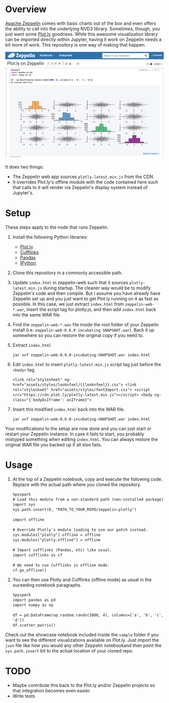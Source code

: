 # Overview

[Apache Zeppelin](https://zeppelin.incubator.apache.org/) comes with basic charts out of the box and even offers the ability to call into the underlying NVD3 library. Sometimes, though, you just want some [Plot.ly](https://plot.ly/) goodness. While this awesome visualization library can be imported directly within Jupyter, having it work on Zeppelin needs a bit more of work. This repository is one way of making that happen.

![](./assets/Plotly-on-Zeppelin-screenie.png)

It does two things:
* The Zeppelin web app sources `plotly-latest.min.js` from the CDN.
* It overrides Plot.ly's offline module with the code contained here such that calls to it will render via Zeppelin's display system instead of Jupyter's.

# Setup

These steps apply to the node that runs Zeppelin.

1. Install the following Python libraries:
	* [Plot.ly](https://plot.ly/python/getting-started/)
	* [Cufflinks](https://plot.ly/ipython-notebooks/cufflinks/)
	* [Pandas](http://pandas.pydata.org/)
	* [IPython](https://ipython.org/ipython-doc/2/install/install.html)

1. Clone this repository in a commonly accessible path.

1. Update `index.html` in zeppelin-web such that it sources `plotly-latest.min.js` during startup. The cleaner way would be to modify Zeppelin's code and then compile. But I assume you have already have Zeppelin set up and you just want to get Plot.ly running on it as fast as possible. In this case, we just extract `index.html` from `zeppelin-web-*.war`, insert the script tag for plotly.js, and then add `index.html` back into the same WAR file. 

  1. Find the `zeppelin-web-*.war` file inside the root folder of your Zeppelin install (i.e. `zeppelin-web-0.6.0-incubating-SNAPSHOT.war`). Back it up somewhere so you can restore the original copy if you need to.
  1. Extract `index.html`

      ```
      jar xvf zeppelin-web-0.6.0-incubating-SNAPSHOT.war index.html
      ```

  1. Edit `index.html` to insert `plotly-latest.min.js` script tag just before the `<body>` tag. 

      ```
      <link rel="stylesheet" ng-href="assets/styles/looknfeel/{{looknfeel}}.css"> <link rel="stylesheet" href="assets/styles/fontImport.css"> <script src="https://cdn.plot.ly/plotly-latest.min.js"></script> <body ng-class="{'bodyAsIframe': asIframe}">
      ```
  1. Insert this modified `index.html` back into the WAR file.

      ```
      jar uvf zeppelin-web-0.6.0-incubating-SNAPSHOT.war index.html
      ```

Your modifications to the setup are now done and you can just start or restart your Zeppelin instance. In case it fails to start, you probably mistyped something when editing `index.html`. You can always restore the original WAR file you backed up if all else fails.

# Usage

1. At the top of a Zeppelin notebook, copy and execute the following code. Replace with the actual path where you cloned the repository. 

    ```
    %pyspark
	# Load this module from a non-standard path (non-installed package)
    import sys
    sys.path.insert(0, "PATH_TO_YOUR_REPO/zeppelin-plotly")

    import offline

	# Override Plotly's module loading to use our patch instead.
    sys.modules["plotly"].offline = offline
    sys.modules["plotly.offline"] = offline

	# Import cufflinks (Pandas, etc) like usual.
    import cufflinks as cf

	# We need to use Cufflinks in offline mode.
    cf.go_offline()
    ```

1. You can then use Plotly and Cufflinks (offline mode) as usual in the suceeding notebook paragraphs.

    ```
    %pyspark
    import pandas as pd
    import numpy as np

    df = pd.DataFrame(np.random.randn(1000, 4), columns=['a', 'b', 'c', 'd'])
    df.scatter_matrix()
    ```

Check out the showcase notebook included inside the `sample` folder if you want to see the different visualizations available on Plot.ly. Just import the `json` file like how you would any other Zeppelin notebookand then point the `sys.path.insert` bit to the actual location of your cloned repo.

# TODO

* Maybe contribute this back to the Plot.ly and/or Zeppelin projects so that integration becomes even easier.
* Write tests

